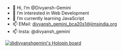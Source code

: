 - 👋 Hi, I’m @Divyansh-Gemini
- 👀 I’m interested in Web Development
- 🌱 I’m currently learning JavaScript
- 📫 EMail: divyansh_gemini_bca20s1@jimsindia.org
- 📫 Insta: @divyansh_gemini

[![@divyanshgemini's Holopin board](https://holopin.me/divyanshgemini)](https://holopin.io/@divyanshgemini)
